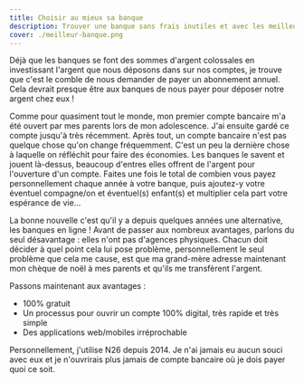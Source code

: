 ```yaml
---
title: Choisir au mieux sa banque
description: Trouver une banque sans frais inutiles et avec les meilleurs services
cover: ./meilleur-banque.png
---
```


Déjà que les banques se font des sommes d'argent colossales en investissant l'argent que nous déposons dans sur nos comptes, je trouve que c'est le comble de nous demander de payer un abonnement annuel. Cela devrait presque être aux banques de nous payer pour déposer notre argent chez eux !

Comme pour quasiment tout le monde, mon premier compte bancaire m'a été ouvert par mes parents lors de mon adolescence. J'ai ensuite gardé ce compte jusqu'à très récemment. Après tout, un compte bancaire n'est pas quelque chose qu'on change fréquemment. C'est un peu la dernière chose à laquelle on réfléchit pour faire des économies. Les banques le savent et jouent là-dessus, beaucoup d'entres elles offrent de l'argent pour l'ouverture d'un compte. Faites une fois le total de combien vous payez personnellement chaque année à votre banque, puis ajoutez-y votre éventuel compagne/on et éventuel(s) enfant(s) et multiplier cela part votre espérance de vie...

La bonne nouvelle c'est qu'il y a depuis quelques années une alternative, les banques en ligne ! Avant de passer aux nombreux avantages, parlons du seul désavantage : elles n'ont pas d'agences physiques. Chacun doit décider à quel point cela lui pose problème, personnellement le seul problème que cela me cause, est que ma grand-mère adresse maintenant mon chèque de noël à mes parents et qu'ils me transfèrent l'argent.

Passons maintenant aux avantages :

- 100% gratuit
- Un processus pour ouvrir un compte 100% digital, très rapide et très simple
- Des applications web/mobiles irréprochable

Personnellement, j'utilise N26 depuis 2014. Je n'ai jamais eu aucun souci avec eux et je n'ouvrirais plus jamais de compte bancaire où je dois payer quoi ce soit.

